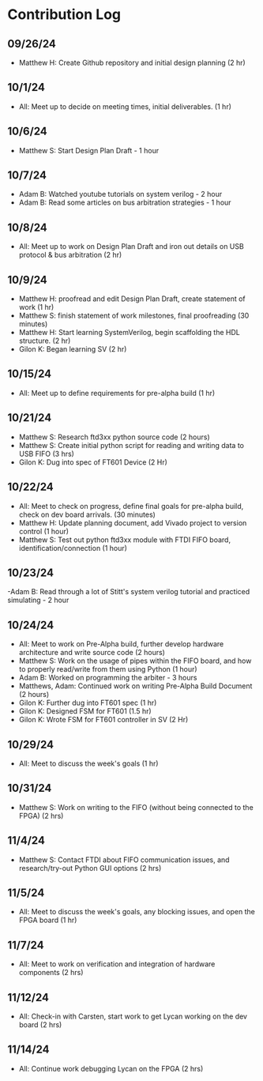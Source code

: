 # Contribution Log

## 09/26/24
- Matthew H: Create Github repository and initial design planning (2 hr)

## 10/1/24
- All: Meet up to decide on meeting times, initial deliverables. (1 hr)

## 10/6/24
- Matthew S: Start Design Plan Draft - 1 hour

## 10/7/24
- Adam B: Watched youtube tutorials on system verilog - 2 hour
- Adam B: Read some articles on bus arbitration strategies - 1 hour

## 10/8/24
- All: Meet up to work on Design Plan Draft and iron out details on USB protocol & bus arbitration (2 hr)

## 10/9/24
- Matthew H: proofread and edit Design Plan Draft, create statement of work (1 hr)
- Matthew S: finish statement of work milestones, final proofreading (30 minutes)
- Matthew H: Start learning SystemVerilog, begin scaffolding the HDL structure. (2 hr)
- Gilon K: Began learning SV (2 hr)

## 10/15/24
- All: Meet up to define requirements for pre-alpha build (1 hr)

## 10/21/24
- Matthew S: Research ftd3xx python source code (2 hours)
- Matthew S: Create initial python script for reading and writing data to USB FIFO (3 hrs)
- Gilon K: Dug into spec of FT601 Device (2 Hr)

## 10/22/24
- All: Meet to check on progress, define final goals for pre-alpha build, check on dev board arrivals. (30 minutes)
- Matthew H: Update planning document, add Vivado project to version control (1 hour)
- Matthew S: Test out python ftd3xx module with FTDI FIFO board, identification/connection (1 hour)

## 10/23/24
-Adam B: Read through a lot of Stitt's system verilog tutorial and practiced simulating - 2 hour

## 10/24/24
- All: Meet to work on Pre-Alpha build, further develop hardware architecture and write source code (2 hours)
- Matthew S: Work on the usage of pipes within the FIFO board, and how to properly read/write from them using Python (1 hour)
- Adam B: Worked on programming the arbiter - 3 hours
- Matthews, Adam: Continued work on writing Pre-Alpha Build Document (2 hours)
- Gilon K: Further dug into FT601 spec (1 hr)
- Gilon K: Designed FSM for FT601 (1.5 hr)
- Gilon K: Wrote FSM for FT601 controller in SV (2 Hr)

## 10/29/24
- All: Meet to discuss the week's goals (1 hr)

## 10/31/24
- Matthew S: Work on writing to the FIFO (without being connected to the FPGA) (2 hrs)

## 11/4/24
- Matthew S: Contact FTDI about FIFO communication issues, and research/try-out Python GUI options (2 hrs)

## 11/5/24
- All: Meet to discuss the week's goals, any blocking issues, and open the FPGA board (1 hr)

## 11/7/24
- All: Meet to work on verification and integration of hardware components (2 hrs)

## 11/12/24
- All: Check-in with Carsten, start work to get Lycan working on the dev board (2 hrs)

## 11/14/24
- All: Continue work debugging Lycan on the FPGA (2 hrs)